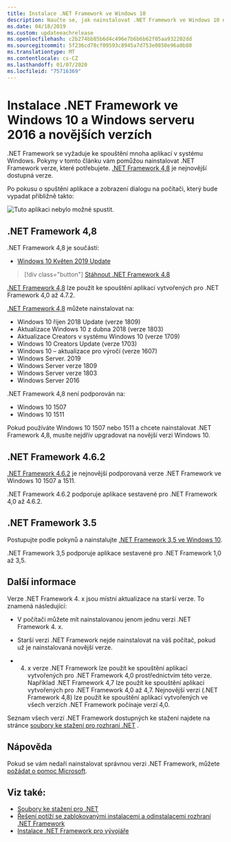 ```yaml
---
title: Instalace .NET Framework ve Windows 10
description: Naučte se, jak nainstalovat .NET Framework ve Windows 10 nebo Windows serveru 2016.
ms.date: 04/18/2019
ms.custom: updateeachrelease
ms.openlocfilehash: c2b274bb85b6d4c496e7b6b6b62f05aa932202dd
ms.sourcegitcommit: 5f236cd78cf09593c8945a7d753e0850e96a0b80
ms.translationtype: MT
ms.contentlocale: cs-CZ
ms.lasthandoff: 01/07/2020
ms.locfileid: "75716369"
---
```

# <a name="install-the-net-framework-on-windows-10-and-windows-server-2016-and-later"></a>Instalace .NET Framework ve Windows 10 a Windows serveru 2016 a novějších verzích

.NET Framework se vyžaduje ke spouštění mnoha aplikací v systému Windows. Pokyny v tomto článku vám pomůžou nainstalovat .NET Framework verze, které potřebujete. [.NET Framework 4,8](https://github.com/Microsoft/dotnet/tree/master/releases/net48) je nejnovější dostupná verze.

Po pokusu o spuštění aplikace a zobrazení dialogu na počítači, který bude vypadat přibližně takto:

![Tuto aplikaci nebylo možné spustit.](./media/this-application-could-not-be-started.png)

## <a name="net-framework-48"></a>.NET Framework 4,8

.NET Framework 4,8 je součástí:

- [Windows 10 Květen 2019 Update](https://support.microsoft.com/help/4028685/windows-10-get-the-update)

> [!div class="button"]
> [Stáhnout .NET Framework 4.8](https://dotnet.microsoft.com/download/dotnet-framework/net48)

[.NET Framework 4,8](https://dotnet.microsoft.com/download/dotnet-framework/net48) lze použít ke spouštění aplikací vytvořených pro .NET Framework 4,0 až 4.7.2.

[.NET Framework 4,8](https://dotnet.microsoft.com/download/dotnet-framework/net48) můžete nainstalovat na:

- Windows 10 říjen 2018 Update (verze 1809)
- Aktualizace Windows 10 z dubna 2018 (verze 1803)
- Aktualizace Creators v systému Windows 10 (verze 1709)
- Windows 10 Creators Update (verze 1703)
- Windows 10 – aktualizace pro výročí (verze 1607)
- Windows Server. 2019
- Windows Server verze 1809
- Windows Server verze 1803
- Windows Server 2016

.NET Framework 4,8 není podporován na:

- Windows 10 1507
- Windows 10 1511

Pokud používáte Windows 10 1507 nebo 1511 a chcete nainstalovat .NET Framework 4,8, musíte nejdřív upgradovat na novější verzi Windows 10.

## <a name="net-framework-462"></a>.NET Framework 4.6.2

[.NET Framework 4.6.2](https://www.microsoft.com/download/details.aspx?id=53345) je nejnovější podporovaná verze .NET Framework ve Windows 10 1507 a 1511.

.NET Framework 4.6.2 podporuje aplikace sestavené pro .NET Framework 4,0 až 4.6.2.

## <a name="net-framework-35"></a>.NET Framework 3.5

Postupujte podle pokynů a nainstalujte [.NET Framework 3,5 ve Windows 10](dotnet-35-windows-10.md).

.NET Framework 3,5 podporuje aplikace sestavené pro .NET Framework 1,0 až 3,5.

## <a name="additional-information"></a>Další informace

Verze .NET Framework 4. x jsou místní aktualizace na starší verze. To znamená následující:

- V počítači můžete mít nainstalovanou jenom jednu verzi .NET Framework 4. x.

- Starší verzi .NET Framework nejde nainstalovat na váš počítač, pokud už je nainstalovaná novější verze.

- 4. x verze .NET Framework lze použít ke spouštění aplikací vytvořených pro .NET Framework 4,0 prostřednictvím této verze. Například .NET Framework 4,7 lze použít ke spouštění aplikací vytvořených pro .NET Framework 4,0 až 4,7. Nejnovější verzi (.NET Framework 4,8) lze použít ke spouštění aplikací vytvořených ve všech verzích .NET Framework počínaje verzí 4,0.

Seznam všech verzí .NET Framework dostupných ke stažení najdete na stránce [soubory ke stažení pro rozhraní .NET](https://dotnet.microsoft.com/download) .

## <a name="help"></a>Nápověda

Pokud se vám nedaří nainstalovat správnou verzi .NET Framework, můžete [požádat o pomoc Microsoft](mailto:dotnet-install-help@service.microsoft.com?subject=Install-Help).

## <a name="see-also"></a>Viz také:

- [Soubory ke stažení pro .NET](https://dotnet.microsoft.com/download)
- [Řešení potíží se zablokovanými instalacemi a odinstalacemi rozhraní .NET Framework](troubleshoot-blocked-installations-and-uninstallations.md)
- [Instalace .NET Framework pro vývojáře](guide-for-developers.md)
